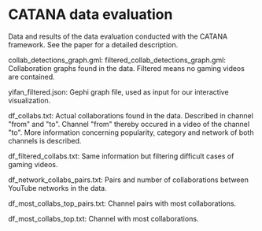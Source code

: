# CATANA data evaluation

Data and results of the data evaluation conducted with the CATANA framework. See the paper for a detailed description.


collab_detections_graph.gml:
filtered_collab_detections_graph.gml:
Collaboration graphs found in the data. Filtered means no gaming videos are contained.

yifan_filtered.json:
Gephi graph file, used as input for our interactive visualization.

df_collabs.txt:
Actual collaborations found in the data. Described in channel "from" and "to". Channel "from" thereby occured in a video of the channel "to".
More information concerning popularity, category and network of both channels is described.

df_filtered_collabs.txt:
Same information but filtering difficult cases of gaming videos.

df_network_collabs_pairs.txt:
Pairs and number of collaborations between YouTube networks in the data.

df_most_collabs_top_pairs.txt:
Channel pairs with most collaborations.

df_most_collabs_top.txt:
Channel with most collaborations.